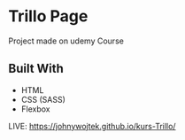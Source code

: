 # Trillo Page

Project made on udemy Course

## Built With

* HTML
* CSS (SASS)
* Flexbox

LIVE: https://johnywojtek.github.io/kurs-Trillo/



